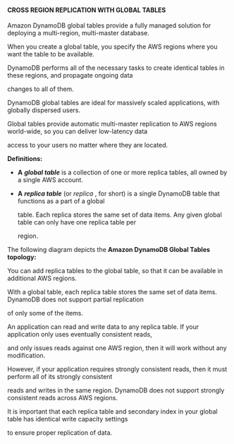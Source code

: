 #### CROSS REGION REPLICATION WITH GLOBAL TABLES

Amazon DynamoDB global tables provide a fully managed solution for deploying a
multi-region, multi-master database.

When you create a global table, you specify the AWS regions where you want the
table to be available.

DynamoDB performs all of the necessary tasks to create identical tables in these
regions, and propagate ongoing data

changes to all of them.

DynamoDB global tables are ideal for massively scaled applications, with
globally dispersed users.

Global tables provide automatic multi-master replication to AWS regions
world-wide, so you can deliver low-latency data

access to your users no matter where they are located.

**Definitions:**

- **A** **_global table_** is a collection of one or more replica tables, all
  owned by a single AWS account.

- **A** **_replica table_** (or _replica_ , for short) is a single DynamoDB
  table that functions as a part of a global

  table. Each replica stores the same set of data items. Any given global table
  can only have one replica table per

  region.

The following diagram depicts the **Amazon DynamoDB Global Tables topology:**

You can add replica tables to the global table, so that it can be available in
additional AWS regions.

With a global table, each replica table stores the same set of data items.
DynamoDB does not support partial replication

of only some of the items.

An application can read and write data to any replica table. If your application
only uses eventually consistent reads,

and only issues reads against one AWS region, then it will work without any
modification.

However, if your application requires strongly consistent reads, then it must
perform all of its strongly consistent

reads and writes in the same region. DynamoDB does not support strongly
consistent reads across AWS regions.

It is important that each replica table and secondary index in your global table
has identical write capacity settings

to ensure proper replication of data.

